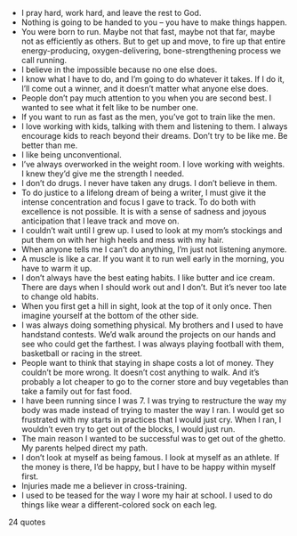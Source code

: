  - I pray hard, work hard, and leave the rest to God.
 - Nothing is going to be handed to you – you have to make things happen.
 - You were born to run. Maybe not that fast, maybe not that far, maybe not as efficiently as others. But to get up and move, to fire up that entire energy-producing, oxygen-delivering, bone-strengthening process we call running.
 - I believe in the impossible because no one else does.
 - I know what I have to do, and I’m going to do whatever it takes. If I do it, I’ll come out a winner, and it doesn’t matter what anyone else does.
 - People don’t pay much attention to you when you are second best. I wanted to see what it felt like to be number one.
 - If you want to run as fast as the men, you’ve got to train like the men.
 - I love working with kids, talking with them and listening to them. I always encourage kids to reach beyond their dreams. Don’t try to be like me. Be better than me.
 - I like being unconventional.
 - I’ve always overworked in the weight room. I love working with weights. I knew they’d give me the strength I needed.
 - I don’t do drugs. I never have taken any drugs. I don’t believe in them.
 - To do justice to a lifelong dream of being a writer, I must give it the intense concentration and focus I gave to track. To do both with excellence is not possible. It is with a sense of sadness and joyous anticipation that I leave track and move on.
 - I couldn’t wait until I grew up. I used to look at my mom’s stockings and put them on with her high heels and mess with my hair.
 - When anyone tells me I can’t do anything, I’m just not listening anymore.
 - A muscle is like a car. If you want it to run well early in the morning, you have to warm it up.
 - I don’t always have the best eating habits. I like butter and ice cream. There are days when I should work out and I don’t. But it’s never too late to change old habits.
 - When you first get a hill in sight, look at the top of it only once. Then imagine yourself at the bottom of the other side.
 - I was always doing something physical. My brothers and I used to have handstand contests. We’d walk around the projects on our hands and see who could get the farthest. I was always playing football with them, basketball or racing in the street.
 - People want to think that staying in shape costs a lot of money. They couldn’t be more wrong. It doesn’t cost anything to walk. And it’s probably a lot cheaper to go to the corner store and buy vegetables than take a family out for fast food.
 - I have been running since I was 7. I was trying to restructure the way my body was made instead of trying to master the way I ran. I would get so frustrated with my starts in practices that I would just cry. When I ran, I wouldn’t even try to get out of the blocks, I would just run.
 - The main reason I wanted to be successful was to get out of the ghetto. My parents helped direct my path.
 - I don’t look at myself as being famous. I look at myself as an athlete. If the money is there, I’d be happy, but I have to be happy within myself first.
 - Injuries made me a believer in cross-training.
 - I used to be teased for the way I wore my hair at school. I used to do things like wear a different-colored sock on each leg.

24 quotes